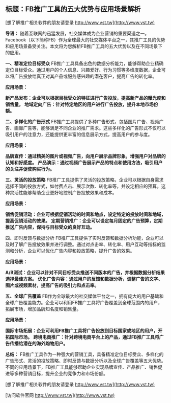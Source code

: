## **标题：FB推广工具的五大优势与应用场景解析**

[想了解推广相关软件的朋友请登录 http://www.vst.tw](http://www.vst.tw)

**导语：**
随着互联网的迅猛发展，社交媒体成为企业营销的重要渠道之一。Facebook（以下简称FB）作为全球最大的社交媒体平台之一，其推广工具的优势和应用场景备受关注。本文将为您解析FB推广工具的五大优势以及在不同场景下的应用。

**一、精准定位目标受众**
FB推广工具具备出色的数据分析能力，能够帮助企业精确定位目标受众。通过用户的个人信息、兴趣爱好、行为习惯等多维度数据，企业可以将广告投放给真正对其产品或服务感兴趣的潜在客户，提高广告的转化率。

**应用场景：**

**新产品发布：企业可以根据目标受众的特征进行广告投放，提高新产品的曝光度和销售量。**
**地域定向广告：针对特定地区的用户进行广告投放，提升本地市场份额。**

**二、多样化的广告形式**
FB推广工具提供了多种广告形式，包括图片广告、视频广告、画廊广告等，能够满足不同企业的推广需求。这些多样化的广告形式不仅可以吸引用户的注意力，还能提供更丰富的信息展示方式，提高用户的参与度。

**应用场景：**

**品牌宣传：通过精美的图片或视频广告，向用户展示品牌形象，增强用户对品牌的认知和好感度。**
**产品演示：通过视频广告展示产品的特点和使用方法，吸引用户的关注并促使购买行为。**

**三、灵活的投放策略**
FB推广工具提供了灵活的投放策略，企业可以根据自身需求选择不同的投放方式，如付费点击、展示次数、转化率等，并设定相应的预算。这种灵活性能够帮助企业更好地控制广告投放效果和成本。

**应用场景：**

**销售促销活动：企业可根据促销活动的时间和地点，设定特定的投放时间和地域，提高促销活动的效果。**
**定期营销推广：企业可以设定每月固定的广告预算，定期推送广告内容，保持与目标受众的良好互动。**

四、即时反馈与数据分析
FB推广工具提供了实时反馈和数据分析功能，企业可以及时了解广告投放效果并进行调整。通过对点击率、转化率、用户互动等指标的监测和分析，企业可以优化广告内容和投放策略，提升广告的效果。

**应用场景：**

**A/B测试：企业可以针对不同目标受众推送不同版本的广告，并根据数据分析结果选择最佳方案。**
**优化广告内容：通过用户的反馈和数据分析，调整广告的文字、图片或视频素材，提高广告的吸引力和点击率。**

**五、全球广告覆盖**
FB作为全球最大的社交媒体平台之一，拥有庞大的用户基础和全球广告覆盖能力。企业可以利用FB推广工具将广告覆盖到全球范围内的用户，拓展市场，增加品牌知名度和销售量。

**应用场景：**

**国际市场拓展：企业可利用FB推广工具将广告投放到目标国家或地区的用户，开拓国际市场。**
**跨境电商推广：针对跨境电商平台上的产品，通过FB推广工具将广告传播给潜在的海外购物用户。**

**总结：**
FB推广工具作为一种强大的营销工具，具备精准定位目标受众、多样化的广告形式、灵活的投放策略、即时反馈与数据分析以及全球广告覆盖等五大优势。不同的应用场景下，FB推广工具能够帮助企业实现品牌宣传、产品推广、销售促进等多种营销目标，提升企业的竞争力和市场份额。

[想了解推广相关软件的朋友请登录 http://www.vst.tw](http://www.vst.tw)


[访问软件官网 http://www.vst.tw](http://www.vst.tw)
